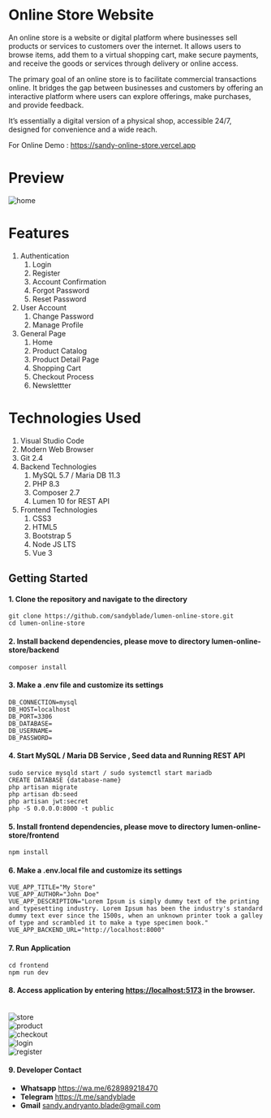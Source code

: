 # Online Store Website

<p>
   An online store is a website or digital platform where businesses sell products or services to customers over the internet. It allows users to browse items, 
   add them to a virtual shopping cart, make secure payments, 
   and receive the goods or services through delivery or online access.
</p>

<p>
	The primary goal of an online store is to facilitate commercial transactions online. It bridges the gap between businesses 
	and customers by offering an 
	interactive platform where users can explore offerings, make purchases, and provide feedback.
</p> 

<p>
	It’s essentially a digital version of a physical shop, accessible 24/7, designed for convenience and a wide reach.
</p>

<p>For Online Demo : <a target="_blank" href="https://sandy-online-store.vercel.app/">https://sandy-online-store.vercel.app</a></p>

# Preview

<img src="https://5an9y4lf0n50.github.io/demo-images/online-store/home.png" alt="home" />


# Features

<ol type="1">
	<li>
		Authentication
		<ol type="1">
			<li>Login</li>
			<li>Register</li>
			<li>Account Confirmation</li>
			<li>Forgot Password</li>
			<li>Reset Password</li>
		</ol>
	</li>
	<li>
		User Account
		<ol type="1">
			<li>Change Password</li>
			<li>Manage Profile</li>
		</ol>
	</li>
	<li>
		General Page
		<ol type="1">
			<li>Home</li>
			<li>Product Catalog</li>
			<li>Product Detail Page</li>
			<li>Shopping Cart</li>
			<li>Checkout Process</li>
			<li>Newslettter</li>
		</ol>
	</li>
</ol>

# Technologies Used

<ol type="1">
	<li>Visual Studio Code</li>
	<li>Modern Web Browser</li>
	<li>Git 2.4</li>
	<li>
		Backend Technologies
		<ol type="1">
			<li>MySQL 5.7 / Maria DB 11.3</li>
			<li>PHP 8.3</li>
			<li>Composer 2.7</li>
			<li>Lumen 10 for REST API </li>
		</ol>
	</li>
	<li>
		Frontend Technologies
		<ol type="1">
			<li>CSS3</li>
			<li>HTML5</li>
			<li>Bootstrap 5</li>
			<li>Node JS LTS</li>
			<li>Vue 3</li>
		</ol>
	</li>
</ol>

## Getting Started
#### 1. Clone the repository and navigate to the directory
```shell
git clone https://github.com/sandyblade/lumen-online-store.git
cd lumen-online-store
```

#### 2. Install backend dependencies, please move to directory lumen-online-store/backend
```shell
composer install
```

#### 3. Make a .env file and customize its settings 
```shell
DB_CONNECTION=mysql
DB_HOST=localhost
DB_PORT=3306
DB_DATABASE=
DB_USERNAME=
DB_PASSWORD=
```

#### 4. Start MySQL / Maria DB Service , Seed data and Running REST API
```shell
sudo service mysqld start / sudo systemctl start mariadb
CREATE DATABASE {database-name}
php artisan migrate
php artisan db:seed
php artisan jwt:secret
php -S 0.0.0.0:8000 -t public
```

#### 5. Install frontend dependencies, please move to directory lumen-online-store/frontend
```shell
npm install
```

#### 6. Make a .env.local file and customize its settings 
```shell
VUE_APP_TITLE="My Store"
VUE_APP_AUTHOR="John Doe"
VUE_APP_DESCRIPTION="Lorem Ipsum is simply dummy text of the printing and typesetting industry. Lorem Ipsum has been the industry's standard dummy text ever since the 1500s, when an unknown printer took a galley of type and scrambled it to make a type specimen book."
VUE_APP_BACKEND_URL="http://localhost:8000"
```

#### 7. Run Application 
```shell
cd frontend
npm run dev
```

#### 8. Access application by entering [https://localhost:5173](http://localhost:5173) in the browser.

<br/>
<img src="https://5an9y4lf0n50.github.io/demo-images/online-store/store.png" alt="store" />
</br>
<img src="https://5an9y4lf0n50.github.io/demo-images/online-store/product.png" alt="product" />
</br>
<img src="https://5an9y4lf0n50.github.io/demo-images/online-store/checkout.png" alt="checkout" />
</br>
<img src="https://5an9y4lf0n50.github.io/demo-images/online-store/login.png" alt="login"/>
</br>
<img src="https://5an9y4lf0n50.github.io/demo-images/online-store/register.png" alt="register" />


#### 9. Developer Contact
<ul>
	<li>
		<strong>Whatsapp</strong> <a target="_blank" href="https://wa.me/628989218470">https://wa.me/628989218470</a>
	</li>
	<li>
		<strong>Telegram</strong> <a target="_blank" href="https://t.me/sandyblade">https://t.me/sandyblade</a>
	</li>
	<li>
		<strong>Gmail</strong> <a  href="mailto:sandy.andryanto.blade@gmail.com">sandy.andryanto.blade@gmail.com</a>
	</li>
</ul>